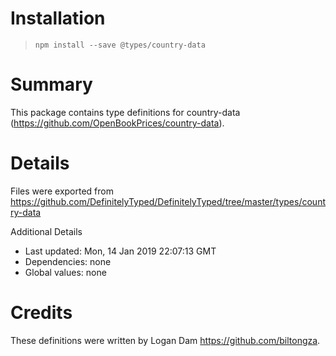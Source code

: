 # Installation
> `npm install --save @types/country-data`

# Summary
This package contains type definitions for country-data (https://github.com/OpenBookPrices/country-data).

# Details
Files were exported from https://github.com/DefinitelyTyped/DefinitelyTyped/tree/master/types/country-data

Additional Details
 * Last updated: Mon, 14 Jan 2019 22:07:13 GMT
 * Dependencies: none
 * Global values: none

# Credits
These definitions were written by Logan Dam <https://github.com/biltongza>.
